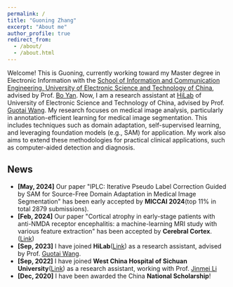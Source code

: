 ```yaml
---
permalink: /
title: "Guoning Zhang"
excerpt: "About me"
author_profile: true
redirect_from: 
  - /about/
  - /about.html
---
```


Welcome! This is Guoning, currently working toward my Master degree in Electronic Information with the [School of Information and Communication Engineering, University of Electronic Science and Technology of China](https://www.uestc.edu.cn/), advised by Prof. [Bo Yan](https://www.sice.uestc.edu.cn/info/1450/11649.htm). Now, I am a research assistant at [HiLab](https://hilab.uestc.edu.cn/) of University of Electronic Science and Technology of China, advised by Prof. [Guotai Wang](https://scholar.google.co.uk/citations?user=Z2sFN4EAAAAJ&hl=en). My research focuses on medical image analysis, particularly in annotation-efficient learning for medical image segmentation. This includes techniques such as domain adaptation, self-supervised learning, and leveraging foundation models (e.g., SAM) for application. My work also aims to extend these methodologies for practical clinical applications, such as computer-aided detection and diagnosis.

## News
- **[May, 2024]** Our paper "IPLC: Iterative Pseudo Label Correction Guided by SAM for Source-Free Domain Adaptation in Medical Image Segmentation" has been early accepted by **MICCAI 2024**(top 11% in total 2879 submissions).
- **[Feb, 2024]** Our paper "Cortical atrophy in early-stage patients with anti-NMDA receptor encephalitis: a machine-learning MRI study with various feature extraction" has been accepted by **Cerebral Cortex**. ([Link](https://doi.org/10.1093/cercor/bhad499))
- **[Sep, 2023]** I have joined **HiLab**([Link](https://hilab.uestc.edu.cn/)) as a research assistant, advised by Prof. [Guotai Wang](https://scholar.google.co.uk/citations?user=Z2sFN4EAAAAJ&hl=en).
- **[Sep, 2022]** I have joined **West China Hospital of Sichuan University**([Link](http://www.wchscu.cn/Home.html)) as a research assistant, working with Prof. [Jinmei Li](https://orcid.org/0000-0002-7411-8269)
- **[Dec, 2020]** I have been awarded the China **National Scholarship**!


